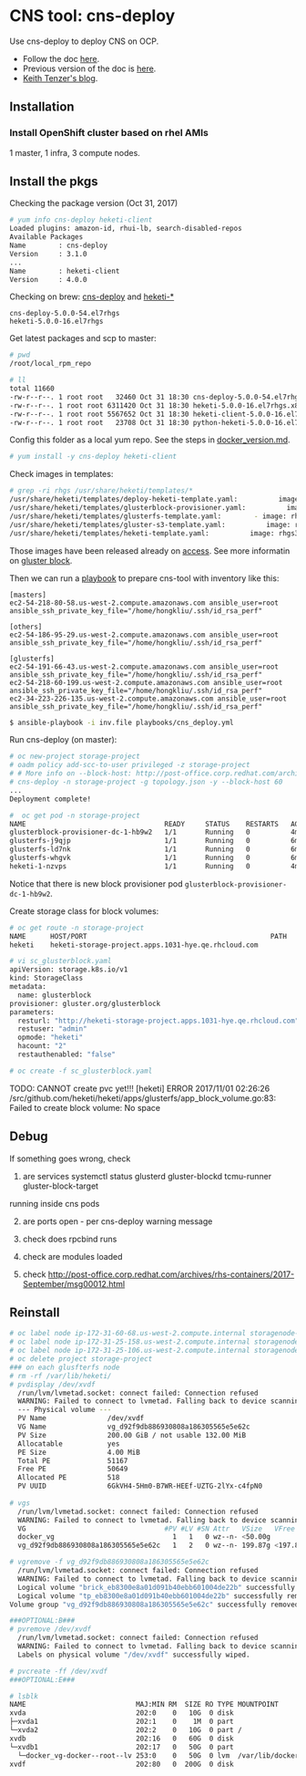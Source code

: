 # CNS tool: cns-deploy

Use cns-deploy to deploy CNS on OCP. 

* Follow the doc [here](https://access.redhat.com/documentation/en-us/red_hat_gluster_storage/3.3/html-single/container-native_storage_for_openshift_container_platform/#chap-Documentation-Red_Hat_Gluster_Storage_Container_Native_with_OpenShift_Platform-Setting_the_environment-Deploy_CNS).
* Previous version of the doc is [here](https://access.redhat.com/documentation/en-us/red_hat_gluster_storage/3.1/html/container-native_storage_for_openshift_container_platform_3.4/ch04s02).
* [Keith Tenzer's blog](https://keithtenzer.com/2017/03/29/storage-for-containers-using-container-native-storage-part-iii/).

## Installation

### Install OpenShift cluster based on rhel AMIs
1 master, 1 infra, 3 compute nodes.

## Install the pkgs

Checking the package version (Oct 31, 2017)

```sh
# yum info cns-deploy heketi-client
Loaded plugins: amazon-id, rhui-lb, search-disabled-repos
Available Packages
Name        : cns-deploy
Version     : 3.1.0
...
Name        : heketi-client
Version     : 4.0.0
```

Checking on brew: [cns-deploy](https://brewweb.engineering.redhat.com/brew/packageinfo?packageID=61728) and [heketi-*]( https://brewweb.engineering.redhat.com/brew/packageinfo?packageID=54317)

```
cns-deploy-5.0.0-54.el7rhgs
heketi-5.0.0-16.el7rhgs
```

Get latest packages and scp to master:

```sh
# pwd
/root/local_rpm_repo

# ll
total 11660
-rw-r--r--. 1 root root   32460 Oct 31 18:30 cns-deploy-5.0.0-54.el7rhgs.x86_64.rpm
-rw-r--r--. 1 root root 6311420 Oct 31 18:30 heketi-5.0.0-16.el7rhgs.x86_64.rpm
-rw-r--r--. 1 root root 5567652 Oct 31 18:30 heketi-client-5.0.0-16.el7rhgs.x86_64.rpm
-rw-r--r--. 1 root root   23708 Oct 31 18:30 python-heketi-5.0.0-16.el7rhgs.x86_64.rpm
```

Config this folder as a local yum repo. See the steps in [docker_version.md](../fix/docker_version.md).

```sh
# yum install -y cns-deploy heketi-client
```

Check images in templates:

```sh
# grep -ri rhgs /usr/share/heketi/templates/*
/usr/share/heketi/templates/deploy-heketi-template.yaml:          image: rhgs3/rhgs-volmanager-rhel7:3.3.0-362
/usr/share/heketi/templates/glusterblock-provisioner.yaml:          image: rhgs3/rhgs-gluster-block-prov-rhel7:3.3.0-362
/usr/share/heketi/templates/glusterfs-template.yaml:        - image: rhgs3/rhgs-server-rhel7:3.3.0-362
/usr/share/heketi/templates/gluster-s3-template.yaml:          image: rhgs3/rhgs-s3-server-rhel7:3.3.0-362
/usr/share/heketi/templates/heketi-template.yaml:          image: rhgs3/rhgs-volmanager-rhel7:3.3.0-362
```

Those images have been released already on [access](https://access.redhat.com/containers/#/search/rhgs3). See more informatin on [gluster block](https://github.com/gluster/gluster-block).

Then we can run a [playbook](../playbooks#prepare-cns-deploy-tool) to prepare cns-tool with inventory like this:

```
[masters]
ec2-54-218-80-58.us-west-2.compute.amazonaws.com ansible_user=root ansible_ssh_private_key_file="/home/hongkliu/.ssh/id_rsa_perf"

[others]
ec2-54-186-95-29.us-west-2.compute.amazonaws.com ansible_user=root ansible_ssh_private_key_file="/home/hongkliu/.ssh/id_rsa_perf"

[glusterfs]
ec2-54-191-66-43.us-west-2.compute.amazonaws.com ansible_user=root ansible_ssh_private_key_file="/home/hongkliu/.ssh/id_rsa_perf"
ec2-54-218-60-199.us-west-2.compute.amazonaws.com ansible_user=root ansible_ssh_private_key_file="/home/hongkliu/.ssh/id_rsa_perf"
ec2-34-223-226-135.us-west-2.compute.amazonaws.com ansible_user=root ansible_ssh_private_key_file="/home/hongkliu/.ssh/id_rsa_perf"
```

```sh
$ ansible-playbook -i inv.file playbooks/cns_deploy.yml
```

Run cns-deploy (on master):

```sh
# oc new-project storage-project
# oadm policy add-scc-to-user privileged -z storage-project
# # More info on --block-host: http://post-office.corp.redhat.com/archives/rhs-containers/2017-September/msg00013.html
# cns-deploy -n storage-project -g topology.json -y --block-host 60
...
Deployment complete!

#  oc get pod -n storage-project
NAME                                  READY     STATUS    RESTARTS   AGE
glusterblock-provisioner-dc-1-hb9w2   1/1       Running   0          4m
glusterfs-j9qjp                       1/1       Running   0          6m
glusterfs-ld7nk                       1/1       Running   0          6m
glusterfs-whgvk                       1/1       Running   0          6m
heketi-1-nzvps                        1/1       Running   0          4m
```

Notice that there is new block provisioner pod <code>glusterblock-provisioner-dc-1-hb9w2</code>.

Create storage class for block volumes:

```sh
# oc get route -n storage-project 
NAME      HOST/PORT                                             PATH      SERVICES   PORT      TERMINATION   WILDCARD
heketi    heketi-storage-project.apps.1031-hye.qe.rhcloud.com             heketi     <all>                   None

# vi sc_glusterblock.yaml
apiVersion: storage.k8s.io/v1
kind: StorageClass
metadata:
  name: glusterblock
provisioner: gluster.org/glusterblock
parameters:
  resturl: "http://heketi-storage-project.apps.1031-hye.qe.rhcloud.com"
  restuser: "admin"
  opmode: "heketi"
  hacount: "2"
  restauthenabled: "false"

# oc create -f sc_glusterblock.yaml
```

TODO: CANNOT create pvc yet!!!
[heketi] ERROR 2017/11/01 02:26:26 /src/github.com/heketi/heketi/apps/glusterfs/app_block_volume.go:83: Failed to create block volume: No space

## Debug
If something goes wrong, check

1) are services
systemctl status glusterd gluster-blockd tcmu-runner gluster-block-target

running inside cns pods

2) are ports open - per cns-deploy warning message

3) check does rpcbind runs

4) check are modules loaded

5) check http://post-office.corp.redhat.com/archives/rhs-containers/2017-September/msg00012.html


## Reinstall

```sh
# oc label node ip-172-31-60-68.us-west-2.compute.internal storagenode-
# oc label node ip-172-31-25-158.us-west-2.compute.internal storagenode-
# oc label node ip-172-31-25-106.us-west-2.compute.internal storagenode-
# oc delete project storage-project
### on each glusfterfs node
# rm -rf /var/lib/heketi/
# pvdisplay /dev/xvdf
  /run/lvm/lvmetad.socket: connect failed: Connection refused
  WARNING: Failed to connect to lvmetad. Falling back to device scanning.
  --- Physical volume ---
  PV Name               /dev/xvdf
  VG Name               vg_d92f9db886930808a186305565e5e62c
  PV Size               200.00 GiB / not usable 132.00 MiB
  Allocatable           yes 
  PE Size               4.00 MiB
  Total PE              51167
  Free PE               50649
  Allocated PE          518
  PV UUID               6GkVH4-5Hm0-B7WR-HEEf-UZTG-2lYx-c4fpN0
   
# vgs
  /run/lvm/lvmetad.socket: connect failed: Connection refused
  WARNING: Failed to connect to lvmetad. Falling back to device scanning.
  VG                                  #PV #LV #SN Attr   VSize   VFree   
  docker_vg                             1   1   0 wz--n- <50.00g       0 
  vg_d92f9db886930808a186305565e5e62c   1   2   0 wz--n- 199.87g <197.85g

# vgremove -f vg_d92f9db886930808a186305565e5e62c
  /run/lvm/lvmetad.socket: connect failed: Connection refused
  WARNING: Failed to connect to lvmetad. Falling back to device scanning.
  Logical volume "brick_eb8300e8a01d091b40ebb601004de22b" successfully removed
  Logical volume "tp_eb8300e8a01d091b40ebb601004de22b" successfully removed
Volume group "vg_d92f9db886930808a186305565e5e62c" successfully removed

###OPTIONAL:B###
# pvremove /dev/xvdf
  /run/lvm/lvmetad.socket: connect failed: Connection refused
  WARNING: Failed to connect to lvmetad. Falling back to device scanning.
  Labels on physical volume "/dev/xvdf" successfully wiped.

# pvcreate -ff /dev/xvdf
###OPTIONAL:E###

# lsblk 
NAME                           MAJ:MIN RM  SIZE RO TYPE MOUNTPOINT
xvda                           202:0    0   10G  0 disk 
├─xvda1                        202:1    0    1M  0 part 
└─xvda2                        202:2    0   10G  0 part /
xvdb                           202:16   0   60G  0 disk 
└─xvdb1                        202:17   0   50G  0 part 
  └─docker_vg-docker--root--lv 253:0    0   50G  0 lvm  /var/lib/docker
xvdf                           202:80   0  200G  0 disk 

```



